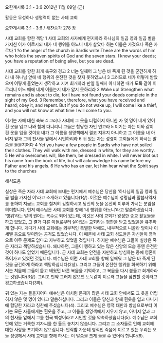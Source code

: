 요한계시록 3:1 - 3:6 
2012년 11월 09일 (금)

활동은 무성하나 생명력이 없는 사데 교회



요한계시록 3:1 - 3:6 / 새찬송가 278 장


사데 교회를 향한 책망 
1 사데 교회의 사자에게 편지하라 하나님의 일곱 영과 일곱 별을 가지신 이가 이르시되 내가 네 행위를 아노니 네가 살았다 하는 이름은 가졌으나 죽은 자로다
1 ?o the angel of the church in Sardis write:These are the words of him who holds the seven spirits of God and the seven stars. I know your deeds; you have a reputation of being alive, but you are dead.

사데 교회를 향한 회개 촉구와 경고 
2 너는 일깨어 그 남은 바 죽게 된 것을 굳건하게 하라 내 하나님 앞에 네 행위의 온전한 것을 찾지 못하였노니 3 그러므로 네가 어떻게 받았으며 어떻게 들었는지 생각하고 지켜 회개하라 만일 일깨지 아니하면 내가 도둑 같이 이르리니 어느 때에 네게 이를는지 네가 알지 못하리라
2 Wake up! Strengthen what remains and is about to die, for I have not found your deeds complete in the sight of my God. 3 Remember, therefore, what you have received and heard; obey it, and repent. But if you do not wake up, I will come like a thief, and you will not know at what time I will come to you.

이기는 자에 대한 축복
4 그러나 사데에 그 옷을 더럽히지 아니한 자 몇 명이 네게 있어 흰 옷을 입고 나와 함께 다니리니 그들은 합당한 자인 연고라 5 이기는 자는 이와 같이 흰 옷을 입을 것이요 내가 그 이름을 생명책에서 결코 지우지 아니하고 그 이름을 내 아버지 앞과 그의 천사들 앞에서 시인하리라 6 귀 있는 자는 성령이 교회들에게 하시는 말씀을 들을지어다
4 Yet you have a few people in Sardis who have not soiled their clothes. They will walk with me, dressed in white, for they are worthy. 5 He who overcomes will, like them, be dressed in white. I will never blot out his name from the book of life, but will acknowledge his name before my Father and his angels. 6 He who has an ear, let him hear what the Spirit says to the churches

해석도움





실상은 죽은 자라
사데 교회에 보내는 편지에서 예수님은 당신을 ‘하나님의 일곱 영과 일곱 별을 가지신 이’라고 소개하고 있습니다(1상). 이것은 예수님이 성령님과 말씀사역자를 통하여 지금도 교회를 철저히 감찰하시고 당신의 뜻을 온전히 이루어 가시는 분임을 의미합니다. 먼저 예수님은 사데 교회를 향해 ‘네 행위를 아노니’라고 말씀하셨습니다. ‘행위’라는 말의 원어는 복수로 되어 있는데, 이것은 사데 교회가 왕성한 종교 활동들을 하고 있었고, 그 결과 다른 이들로부터 살아있는 교회라는 평판을 받고 있었음을 유추하게 합니다. 게다가 사데 교회에는 외부적인 특별한 박해도, 내부적으로 니골라 당이나 이세벨 등으로 말미암는 공격도 없었습니다. 이 때문에 사데 교회 성도들은 자신들이 영적으로 아무 문제도 없다고 자부하고 있었을 것입니다. 하지만 예수님은 그들이 실상은 죽은 자라고 책망하셨습니다. 왜냐하면, 그들이 행하고 있는 많은 신앙의 모습 중엔 온전한 것이 하나도 없었기 때문입니다. 곧 사데 교회는 안전을 자만하고 방심하는 중에 영혼이 죽어가고 있었던 것입니다. 예수님은 이런 사데 교회를 향해 일깨워 그 남은 바 죽게 된 것을 굳건하게 하라고 책망하십니다(2상). 그리고 그들이 온전한 행위를 회복하기 위해서는 처음에 그들이 듣고 배웠던 바른 복음을 기억하고, 그 복음을 다시 붙들고 회개하라는 것입니다(3상). 그리고 만약 그러지 않으면 도둑같이 이르러 그들을 심판할 것이라고 경고하셨습니다(3하). 

귀 있는 자는 들을지어다
예수님은 이처럼 문제가 많은 사데 교회 안에서도 그 옷을 더럽히지 않은 몇 명이 있다고 말씀하십니다. 그리고 이들은 당신과 함께 흰옷을 입고 다니기에 합당한 자라고 칭찬해 주셨습니다(4). 그리고 예수님은 영적 태만과 방심으로부터 이기는 모든 자들에게는 흰옷을 주고, 그 이름을 생명책에서 지우지 않고, 아버지 앞과 그의 천사들 앞에서 그를 천국 백성이라고 시인할 것을 약속하셨습니다(5). 예수님은 교회 안에 있는 거룩한 겨자씨를 한 톨도 놓치지 않습니다. 그리고 그 소자들로 인해 교회에 대한 사랑을 포기하지 않으십니다. 안락함 가운데 영적인 죽음에 이르고 있는 우리는 오늘 성령께서 사데 교회를 향해 하시는 이 말씀을 크게 들을 수 있어야 합니다(6).